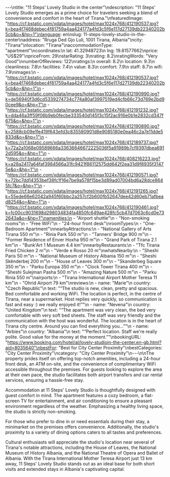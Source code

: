 ---\ntitle: "11 Steps' Lovely Studio in the center"\ndescription: "11 Steps' Lovely Studio emerges as a prime choice for travelers seeking a blend of convenience and comfort in the heart of Tirana."\nfeaturedImage: "https://cf.bstatic.com/xdata/images/hotel/max1024x768/412190537.jpg?k=bea4f7468debec4f81759a4aa424177a4fd3c5f6e117d27139db22340202b5cb&o=&hp=1"\nlanguage: en\nslug: 11-steps-lovely-studio-in-the-center\naddress: "Rruga Ded Gjo Luli, 1001 Tirana, Albania"\ncity: "Tirana"\nlocation: "Tirana"\naccommodationType: "apartment"\ncoordinates:\n  lat: 41.32948723\n  lng: 19.81577662\nprice: "US$29"\npriceFrom: 29\nstarRating: 3\nrating: 8.2\nratingWords: "Very Good"\nnumberOfReviews: 122\nratings:\n  overall: 8.2\n  location: 9.3\n  cleanliness: 7.8\n  facilities: 7.4\n  value: 8.3\n  comfort: 7.9\n  staff: 8.7\n  wifi: 7.9\nimages:\n  - "https://cf.bstatic.com/xdata/images/hotel/max1024x768/412190537.jpg?k=bea4f7468debec4f81759a4aa424177a4fd3c5f6e117d27139db22340202b5cb&o=&hp=1"\n  - "https://cf.bstatic.com/xdata/images/hotel/max1024x768/412190990.jpg?k=de56940f3d6cd5339274734c774a80af3997519ed4cfb66c73d769e2bd90cee9&o=&hp=1"\n  - "https://cf.bstatic.com/xdata/images/hotel/max1024x768/412191232.jpg?k=dda46a3ff59f06b9eb0fecbe333540d145f3c15f2ac916e0b1e2832cd347f675&o=&hp=1"\n  - "https://cf.bstatic.com/xdata/images/hotel/max1024x768/412190890.jpg?k=2588cb09e1fe419f643efd3c835580901d8e9085180e0ea46c2a7e11dde5833d&o=&hp=1"\n  - "https://cf.bstatic.com/xdata/images/hotel/max1024x768/412189737.jpg?k=72a2a1068e09589666a33636646672225036f5a91989b7cf9397dbea6912d595&o=&hp=1"\n  - "https://cf.bstatic.com/xdata/images/hotel/max1024x768/408216223.jpg?k=a28a2417a64faf3984566a31fc9421f86112575dd642f2ea31d9f8935f31475e&o=&hp=1"\n  - "https://cf.bstatic.com/xdata/images/hotel/max1024x768/412190571.jpg?k=72bc7dd14353bef38fc1f16e7be9a578f15be3d89ad07004bd6a28dce8645fc7&o=&hp=1"\n  - "https://cf.bstatic.com/xdata/images/hotel/max1024x768/412191265.jpg?k=55ede66e62042a945f60bbc2a257cf2b600fb52647dee42d60eb71afbead8254&o=&hp=1"\n  - "https://cf.bstatic.com/xdata/images/hotel/max1024x768/412190461.jpg?k=fc00cc9031698d298034834fa4850fc649ae428fc5cb47d7063c6cd0e732643a&o=&hp=1"\namenities:\n  - "Airport shuttle"\n  - "Non-smoking rooms"\n  - "Free WiFi"\n  - "24-hour front desk"\nroomTypes:\n  - "One-Bedroom Apartment"\nnearbyAttractions:\n  - "National Gallery of Arts Tirana 550 m"\n  - "Rinia Park 550 m"\n  - "Tanners' Bridge 900 m"\n  - "Former Residence of Enver Hoxha 950 m"\n  - "Grand Park of Tirana 2.1 km"\n  - "Bunk'Art 1 Museum 4.4 km"\nnearbyRestaurants:\n  - "Tfc Tirana Fried Chicken 2 m"\n  - "Verde e Rosso 20 m"\nwhatsNearby:\n  - "Sheshi Paris 50 m"\n  - "National Museum of History Albania 150 m"\n  - "Sheshi Skënderbej 200 m"\n  - "House of Leaves 300 m"\n  - "Skanderbeg Square 350 m"\n  - "Parku Europa 350 m"\n  - "Clock Tower Tirana 400 m"\n  - "Sheshi Sulejman Pasha 500 m"\n  - "Amazing Nature 500 m"\n  - "Parku Rinia 550 m"\nairports:\n  - "Tirana International Airport Mother Teresa 11 km"\n  - "Ohrid Airport 79 km"\nreviews:\n  - name: "Marie"\n    country: "Czech Republic"\n    text: "“The studio is new, clean, pretty and spacious. Bed comfortable and working WiFi. The location is perfect, in the centre of Tirana, near a supermarket. Host replies very quickly, so communication is fast and easy :) we really enjoyed it!”"\n  - name: "Nevena"\n    country: "United Kingdom"\n    text: "“The apartment was very clean, the bed very comfortable with very soft bed sheets.
The staff was very friendly and the communication with the host was wonderful.
The location is in the heart of Tirana city centre. Around you can find everything you...”"\n  - name: "Arbies"\n    country: "Albania"\n    text: "“Perfect location. Staff we're really polite. Good value for the money at the moment.”"\nbookingURL: "https://www.booking.com/hotel/al/lovely-studioin-the-center.en-gb.html?aid=8035640"\nbestFor: "Best for City Center Proximity"\nbestCategories: "City Center Proximity"\ncategory: "City Center Proximity"\n---\n\nThe property prides itself on offering top-notch amenities, including a 24-hour front desk, an ATM on-site, and the convenience of complimentary WiFi accessible throughout the premises. For guests looking to explore the area at their own pace, the studio facilitates both airport transfers and car rental services, ensuring a hassle-free stay.

Accommodation at 11 Steps' Lovely Studio is thoughtfully designed with guest comfort in mind. The apartment features a cozy bedroom, a flat-screen TV for entertainment, and air conditioning to ensure a pleasant environment regardless of the weather. Emphasizing a healthy living space, the studio is strictly non-smoking.

For those who prefer to dine in or need essentials during their stay, a minimarket on the premises offers convenience. Additionally, the studio's proximity to a variety of dining options caters to all tastes and preferences.

Cultural enthusiasts will appreciate the studio's location near several of Tirana's notable attractions, including the House of Leaves, the National Museum of History Albania, and the National Theatre of Opera and Ballet of Albania. With the Tirana International Mother Teresa Airport just 13 km away, 11 Steps' Lovely Studio stands out as an ideal base for both short visits and extended stays in Albania's captivating capital.